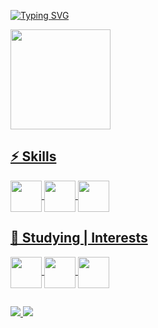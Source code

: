<div style= "display: inline_block">

  
[![Typing SVG](https://readme-typing-svg.herokuapp.com?font=Poppins&size=30&duration=3000&pause=1000&color=D7D7D7&width=720&height=50&lines=%3C+Welcome+To+Nathan's+Code+Area+%2F%3E)](https://git.io/typing-svg)

</div>

<div>
    <a href="https://github.com/nathanrez">
    <img height="160em" src="https://github-readme-stats.vercel.app/api/top-langs/?username=nathanrez&layout=compact&langs_count=16&theme=dark"/>
</div>

## ⚡ Skills
<div>
  <img align="center" height="50" src="https://cdn.jsdelivr.net/gh/devicons/devicon/icons/javascript/javascript-original.svg">
  <img align="center" height="50" src="https://cdn.jsdelivr.net/gh/devicons/devicon/icons/html5/html5-original.svg">
  <img align="center" height="50" src="https://cdn.jsdelivr.net/gh/devicons/devicon/icons/css3/css3-original.svg">
</div>

## 👀 Studying | Interests
<div>
  <img align="center" height="50" src="https://cdn.jsdelivr.net/gh/devicons/devicon/icons/mysql/mysql-original-wordmark.svg"/>
  <img align="center" height="50" src="https://cdn.jsdelivr.net/gh/devicons/devicon/icons/typescript/typescript-original.svg" />
  <img align="center" height="50" src="https://cdn.jsdelivr.net/gh/devicons/devicon/icons/angularjs/angularjs-original.svg" />         
</div>

##

<div>
  <a href="https://www.linkedin.com/in/nathan-rezende-b9143426b/"> 
      <img src="https://img.shields.io/badge/LinkedIn-0077B5?style=for-the-badge&logo=linkedin&logoColor=white"/> 
  </a>
  
  <a href = "mailto:nthrezende@gmail.com">
    <img src="https://img.shields.io/badge/-Gmail-%23333?style=for-the-badge&logo=gmail&logoColor=white" target="_blank">
  </a>
</div>
